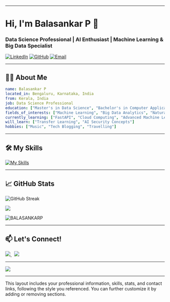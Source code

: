 
---

# Hi, I'm Balasankar P 👋

### Data Science Professional | AI Enthusiast | Machine Learning & Big Data Specialist

[![LinkedIn](https://img.shields.io/badge/LinkedIn-Balasankar%20P-blue)](https://linkedin.com/in/balasankar-p-715230215)
[![GitHub](https://img.shields.io/badge/GitHub-BalasankarP-lightgrey)](https://github.com/BALASANKARP)
[![Email](https://img.shields.io/badge/Email-balasankar3001%40gmail.com-red)](mailto:balasankar3001@gmail.com)

---

## 👨‍💻 About Me

```yaml
name: Balasankar P
located_in: Bengaluru, Karnataka, India
from: Kerala, India
job: Data Science Professional
education: ["Master's in Data Science", "Bachelor's in Computer Applications (Data Science)"]
fields_of_interests: ["Machine Learning", "Big Data Analytics", "Natural Language Processing"]
currently_learning: ["FastAPI", "Cloud Computing", "Advanced Machine Learning Techniques"]
will_learn: ["Transfer Learning", "AI Security Concepts"]
hobbies: ["Music", "Tech Blogging", "Travelling"]
```

---

## 🛠️ My Skills

[![My Skills](https://skillicons.dev/icons?i=py,r,html,css,js,cpp,mysql,tensorflow,linux,git,github)](https://www.linkedin.com/in/balasankar-p-715230215)

---

## 📈 GitHub Stats

![GitHub Streak](https://streak-stats.demolab.com?user=BALASANKARP&theme=onedark&hide_border=true&date_format=j%20M%5B%20Y%5D&stroke=BF20DD&background=2D2D2D&ring=D41CFF&fire=FF0000&currStreakNum=FFF905&currStreakLabel=FFF905&sideNums=FFF905&sideLabels=D3CE04&dates=AFAB03)

<img align="center" src="https://github-readme-stats.vercel.app/api/top-langs?username=BALASANKARP&title_color=ffffff&text_color=c9cacc&icon_color=2b7bbc&bg_color=1d1f21&langs_count=3" />

<p><img align="center" src="https://github-readme-stats.vercel.app/api?username=BALASANKARP&show_icons=true&locale=en&title_color=ffffff&text_color=c9cacc&icon_color=2b7bbc&bg_color=1d1f21" alt="BALASANKARP"/></p>

---

## 📫 Let's Connect!

<a href = "https://www.linkedin.com/in/balasankar-p-715230215/">
   <img src="https://img.shields.io/badge/LinkedIn-0077B5?style=for-the-badge&logo=linkedin&logoColor=white">
</a>&nbsp;
<a href = "mailto:balasankar3001@gmail.com?subject=Contact%20via%20GitHub">
   <img src="https://img.shields.io/badge/Gmail-D14836?style=for-the-badge&logo=gmail&logoColor=white">
</a>

---

<img src="http://ForTheBadge.com/images/badges/built-with-love.svg">

---

This layout includes your professional information, skills, stats, and contact links, following the style you referenced. You can further customize it by adding or removing sections.
